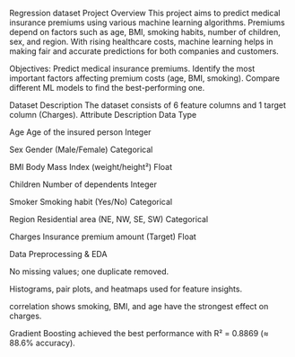 Regression dataset
Project Overview
This project aims to predict medical insurance premiums using various machine learning algorithms. Premiums depend on factors such as age, BMI, smoking habits, number of children, sex, and region. With rising healthcare costs, machine learning helps in making fair and accurate predictions for both companies and customers.

Objectives:
Predict medical insurance premiums.
Identify the most important factors affecting premium costs (age, BMI, smoking).
Compare different ML models to find the best-performing one.

Dataset Description
The dataset consists of 6 feature columns and 1 target column (Charges).
Attribute	Description	Data Type

Age	        Age of the insured person	           Integer

Sex	        Gender (Male/Female)            	   Categorical

BMI         Body Mass Index (weight/height²)	   Float

Children	  Number of dependents	               Integer

Smoker	    Smoking habit (Yes/No)	             Categorical

Region	    Residential area (NE, NW, SE, SW)	   Categorical

Charges	    Insurance premium amount (Target)  	 Float

Data Preprocessing & EDA

No missing values; one duplicate removed.

Histograms, pair plots, and heatmaps used for feature insights.

correlation shows smoking, BMI, and age have the strongest effect on charges.

Gradient Boosting achieved the best performance with R² = 0.8869 (≈ 88.6% accuracy).
